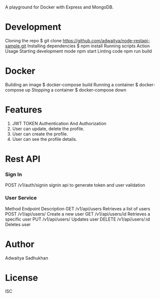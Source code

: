 A playground for Docker with Express and MongoDB.

# Development
Cloning the repo
$ git clone https://github.com/adwaitya/node-restapi-sample.git
Installing dependencies
$ npm install
Running scripts
Action	Usage
Starting development mode	npm start
Linting code	npm run build
# Docker
Building an image
$ docker-compose build
Running a container 
$ docker-compose up
Stopping a container
$ docker-compose down
# Features 
 1. JWT TOKEN Authentication And Authorization
 2. User can update, delete the profile.
 3. User can create the profile.
 4. User can see the profile details.

# Rest API
### Sign In
POST /v1/auth/signin	signin api to generate token and user validation


### User Service
Method	Endpoint	Description
GET	/v1/api/users	Retrieves a list of users
POST /v1/api/users/	Create a new user
GET	/v1/api/users/id	Retrieves a specific user
PUT	/v1/api/users/	Updates user
DELETE	/v1/api/users/:id	Deletes user

# Author
Adwaitya Sadhukhan

# License
ISC